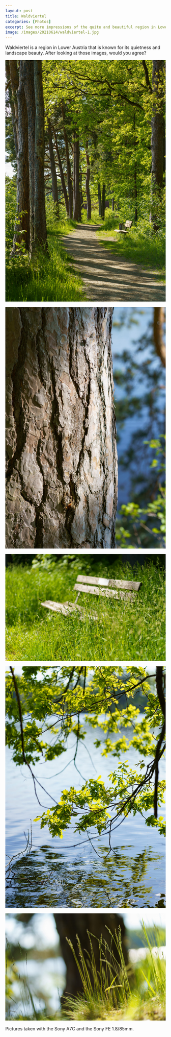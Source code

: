 ```yaml
---
layout: post
title: Waldviertel
categories: [Photos]
excerpt: See more impressions of the quite and beautiful region in Lower Austria
image: /images/20210614/waldviertel-1.jpg
---
```


Waldviertel is a region in Lower Austria that is known for its quietness and landscape beauty. 
After looking at those images, would you agree?

![Waldviertel](../images/20210614/waldviertel-1.jpg)

![Waldviertel](../images/20210614/waldviertel-2.jpg)

![Waldviertel](../images/20210614/waldviertel-3.jpg)

![Waldviertel](../images/20210614/waldviertel-4.jpg)

![Waldviertel](../images/20210614/waldviertel-5.jpg)

Pictures taken with the Sony A7C and the Sony FE 1.8/85mm.
